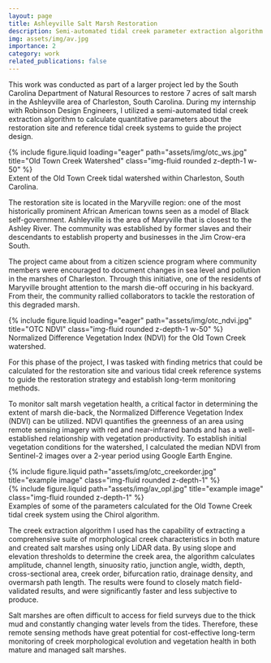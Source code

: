 ```yaml
---
layout: page
title: Ashleyville Salt Marsh Restoration
description: Semi-automated tidal creek parameter extraction algorithm.
img: assets/img/av.jpg
importance: 2
category: work
related_publications: false
---
```


This work was conducted as part of a larger project led by the South Carolina Department of Natural Resources to restore 7 acres of salt marsh in the Ashleyville area of Charleston, South Carolina. During my internship with Robinson Design Engineers, I utilized a semi-automated tidal creek extraction algorithm to calculate quantitative parameters about the restoration site and reference tidal creek systems to guide the project design. 


<div class="row justify-content-center">
    <div class="col-sm mt-3 mt-md-0 text-center">
        {% include figure.liquid loading="eager" path="assets/img/otc_ws.jpg" title="Old Town Creek Watershed" class="img-fluid rounded z-depth-1 w-50" %}
    </div>
</div>
<div class="caption">
    Extent of the Old Town Creek tidal watershed within Charleston, South Carolina.
</div>

The restoration site is located in the Maryville region: one of the most historically prominent African American towns seen as a model of Black self-government. Ashleyville is the area of Maryville that is closest to the Ashley River. The community was established by former slaves and their descendants to establish property and businesses in the Jim Crow-era South.

The project came about from a citizen science program where community members were encouraged to document changes in sea level and pollution in the marshes of Charleston. Through this initiative, one of the residents of Maryville brought attention to the marsh die-off occuring in his backyard. From their, the community rallied collaborators to tackle the restoration of this degraded marsh.


<div class="row justify-content-center">
    <div class="col-sm mt-3 mt-md-0 text-center">
        {% include figure.liquid loading="eager" path="assets/img/otc_ndvi.jpg" title="OTC NDVI" class="img-fluid rounded z-depth-1 w-50" %}
    </div>
</div>
<div class="caption">
    Normalized Difference Vegetation Index (NDVI) for the Old Town Creek watershed.
</div>

For this phase of the project, I was tasked with finding metrics that could be calculated for the restoration site and various tidal creek reference systems to guide the restoration strategy and establish long-term monitoring methods. 

To monitor salt marsh vegetation health, a critical factor in determining the extent of marsh die-back, the Normalized Difference Vegetation Index (NDVI) can be utilized. NDVI quantifies the greenness of an area using remote sensing imagery with red and near-infrared bands and has a well-established relationship with vegetation productivity. To establish initial vegetation conditions for the watershed, I calculated the median NDVI from Sentinel-2 images over a 2-year period using Google Earth Engine.


<div class="row justify-content-center text-center">
    <div class="col-sm-8 mt-3 mt-md-0">
        {% include figure.liquid path="assets/img/otc_creekorder.jpg" title="example image" class="img-fluid rounded z-depth-1" %}
    </div>
    <div class="col-sm-4 mt-3 mt-md-0">
        {% include figure.liquid path="assets/img/av_opl.jpg" title="example image" class="img-fluid rounded z-depth-1" %}
    </div>
</div>
<div class="caption">
    Examples of some of the parameters calculated for the Old Towne Creek tidal creek system using the Chirol algorithm.
</div>

The creek extraction algorithm I used has the capability of extracting a comprehensive suite of morphological creek characteristics in both mature and created salt marshes using only LiDAR data. By using slope and elevation thresholds to determine the creek area, the algorithm calculates amplitude, channel length, sinuosity ratio, junction angle, width, depth, cross-sectional area, creek order, bifurcation ratio, drainage density, and overmarsh path length. The results were found to closely match field-validated results, and were significantly faster and less subjective to produce. 

Salt marshes are often difficult to access for field surveys due to the thick mud and constantly changing water levels from the tides. Therefore, these remote sensing methods have great potential for cost-effective long-term monitoring of creek morphological evolution and vegetation health in both mature and managed salt marshes.

